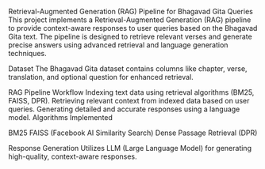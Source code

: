 Retrieval-Augmented Generation (RAG) Pipeline for Bhagavad Gita Queries
This project implements a Retrieval-Augmented Generation (RAG) pipeline to provide context-aware responses to user queries based on the Bhagavad Gita text. The pipeline is designed to retrieve relevant verses and generate precise answers using advanced retrieval and language generation techniques.

Dataset
The Bhagavad Gita dataset contains columns like chapter, verse, translation, and optional question for enhanced retrieval.

RAG Pipeline Workflow
Indexing text data using retrieval algorithms (BM25, FAISS, DPR).
Retrieving relevant context from indexed data based on user queries.
Generating detailed and accurate responses using a language model.
Algorithms Implemented

BM25
FAISS (Facebook AI Similarity Search)
Dense Passage Retrieval (DPR)

Response Generation
Utilizes LLM (Large Language Model) for generating high-quality, context-aware responses.
